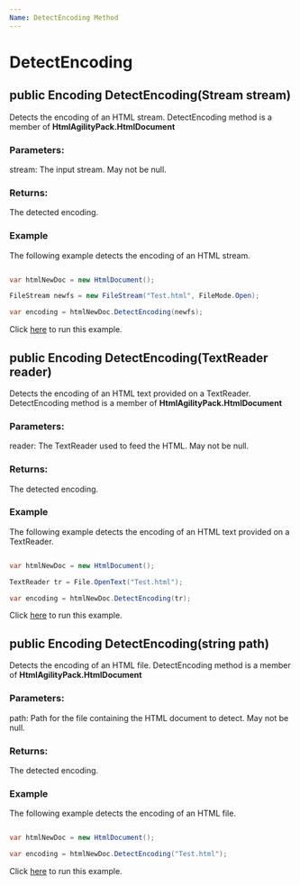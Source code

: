 ```yaml
---
Name: DetectEncoding Method
---
```


# DetectEncoding

## public Encoding DetectEncoding(Stream stream)

Detects the encoding of an HTML stream. DetectEncoding method is a member of **HtmlAgilityPack.HtmlDocument**

### Parameters:

stream: The input stream. May not be null.

### Returns:

The detected encoding.

### Example

The following example detects the encoding of an HTML stream.

```csharp

var htmlNewDoc = new HtmlDocument();

FileStream newfs = new FileStream("Test.html", FileMode.Open);

var encoding = htmlNewDoc.DetectEncoding(newfs);

```

Click [here](https://dotnetfiddle.net/ImZV3y) to run this example.

## public Encoding DetectEncoding(TextReader reader)

Detects the encoding of an HTML text provided on a TextReader. DetectEncoding method is a member of **HtmlAgilityPack.HtmlDocument**

### Parameters:

reader: The TextReader used to feed the HTML. May not be null.

### Returns:

The detected encoding.

### Example

The following example detects the encoding of an HTML text provided on a TextReader.

```csharp

var htmlNewDoc = new HtmlDocument();

TextReader tr = File.OpenText("Test.html");

var encoding = htmlNewDoc.DetectEncoding(tr);

```

Click [here](https://dotnetfiddle.net/IkDlKt) to run this example.

## public Encoding DetectEncoding(string path)

Detects the encoding of an HTML file. DetectEncoding method is a member of **HtmlAgilityPack.HtmlDocument**

### Parameters:

path: Path for the file containing the HTML document to detect. May not be null.

### Returns:

The detected encoding.

### Example

The following example detects the encoding of an HTML file.

```csharp

var htmlNewDoc = new HtmlDocument();

var encoding = htmlNewDoc.DetectEncoding("Test.html");

```

Click [here](https://dotnetfiddle.net/Wa4VTT) to run this example.
